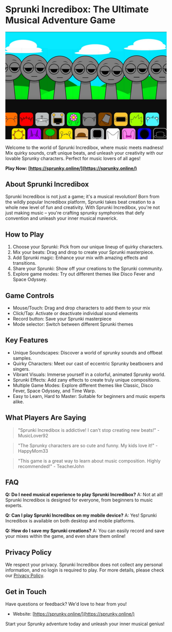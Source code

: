 # Sprunki Incredibox: The Ultimate Musical Adventure Game

![Sprunki Incredibox Logo](public/img/s11080.jpg)

Welcome to the world of Sprunki Incredibox, where music meets madness! Mix quirky sounds, craft unique beats, and unleash your creativity with our lovable Sprunky characters. Perfect for music lovers of all ages!

**Play Now: [https://sprunky.online/](https://sprunky.online/)**

## About Sprunki Incredibox

Sprunki Incredibox is not just a game; it's a musical revolution! Born from the wildly popular Incredibox platform, Sprunki takes beat creation to a whole new level of fun and creativity. With Sprunki Incredibox, you're not just making music – you're crafting sprunky symphonies that defy convention and unleash your inner musical maverick.

## How to Play

1. Choose your Sprunki: Pick from our unique lineup of quirky characters.
2. Mix your beats: Drag and drop to create your Sprunki masterpiece.
3. Add Sprunki magic: Enhance your mix with amazing effects and transitions.
4. Share your Sprunki: Show off your creations to the Sprunki community.
5. Explore game modes: Try out different themes like Disco Fever and Space Odyssey.

## Game Controls

- Mouse/Touch: Drag and drop characters to add them to your mix
- Click/Tap: Activate or deactivate individual sound elements
- Record button: Save your Sprunki masterpiece
- Mode selector: Switch between different Sprunki themes

## Key Features

- Unique Soundscapes: Discover a world of sprunky sounds and offbeat samples.
- Quirky Characters: Meet our cast of eccentric Sprunky beatboxers and singers.
- Vibrant Visuals: Immerse yourself in a colorful, animated Sprunky world.
- Sprunki Effects: Add zany effects to create truly unique compositions.
- Multiple Game Modes: Explore different themes like Classic, Disco Fever, Space Odyssey, and Time Warp.
- Easy to Learn, Hard to Master: Suitable for beginners and music experts alike.

## What Players Are Saying

> "Sprunki Incredibox is addictive! I can't stop creating new beats!" - MusicLover92

> "The Sprunky characters are so cute and funny. My kids love it!" - HappyMom33

> "This game is a great way to learn about music composition. Highly recommended!" - TeacherJohn

## FAQ

**Q: Do I need musical experience to play Sprunki Incredibox?**
A: Not at all! Sprunki Incredibox is designed for everyone, from beginners to music experts.

**Q: Can I play Sprunki Incredibox on my mobile device?**
A: Yes! Sprunki Incredibox is available on both desktop and mobile platforms.

**Q: How do I save my Sprunki creations?**
A: You can easily record and save your mixes within the game, and even share them online!

## Privacy Policy

We respect your privacy. Sprunki Incredibox does not collect any personal information, and no login is required to play. For more details, please check our [Privacy Policy](link-to-your-privacy-policy).

## Get in Touch

Have questions or feedback? We'd love to hear from you!

- Website: [https://sprunky.online/](https://sprunky.online/)


Start your Sprunky adventure today and unleash your inner musical genius!
